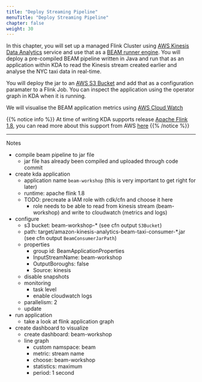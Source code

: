 ```yaml
---
title: "Deploy Streaming Pipeline"
menuTitle: "Deploy Streaming Pipeline"
chapter: false
weight: 30
---
```


In this chapter, you will set up a managed Flink Cluster using [AWS Kinesis Data Analytics](https://aws.amazon.com/kinesis/data-analytics/faqs/?nc=sn&loc=6) service and use that as a [BEAM runner engine](https://beam.apache.org/documentation/runners/flink/). You will deploy a pre-compiled BEAM pipeline written in Java and run that as an application within KDA to read the Kinesis stream created earlier and analyse the NYC taxi data in real-time.

You will deploy the jar to an [AWS S3 Bucket](https://aws.amazon.com/s3/) and add that as a configuration paramater to a Flink Job. You can inspect the application using the operator graph in KDA when it is running.

We will visualise the BEAM application metrics using [AWS Cloud Watch](https://aws.amazon.com/cloudwatch/)

{{% notice info %}}
At time of writing KDA supports release [Apache Flink 1.8](https://flink.apache.org/news/2019/04/09/release-1.8.0.html), you can read more about this support from AWS [here](https://aws.amazon.com/about-aws/whats-new/2019/12/amazon-kinesis-data-analytics-now-supports-apache-flink-18/)
{{% /notice %}}

---

Notes

- compile beam pipeline to jar file
  - jar file has already been compiled and uploaded through code commit
- create kda application
  - application name `beam-workshop` (this is very important to get right for later)
  - runtime: apache flink 1.8
  - TODO: precreate a IAM role with cdk/cfn and choose it here
    - role needs to be able to read from kinesis stream (beam-workshop) and write to cloudwatch (metrics and logs)
- configure
  - s3 bucket: beam-workshop-\* (see cfn output `S3Bucket`)
  - path: target/amazon-kinesis-analytics-beam-taxi-consumer-\*.jar (see cfn output `BeamConsumerJarPath`)
  - properties
    - group id: BeamApplicationProperties
    - InputStreamName: beam-workshop
    - OutputBoroughs: false
    - Source: kinesis
  - disable snapshots
  - monitoring
    - task level
    - enable cloudwatch logs
  - parallelism: 2
  - update
- run application
  - take a look at flink application graph
- create dashboard to visualize
  - create dashboard: beam-workshop
  - line graph
    - custom namspace: beam
    - metric: stream name
    - choose: beam-workshop
    - statistics: maximum
    - period: 1 second

